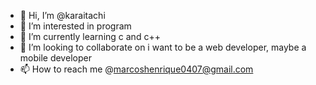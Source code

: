 - 👋 Hi, I’m @karaitachi
- 👀 I’m interested in program
- 🌱 I’m currently learning c and c++
- 💞️ I’m looking to collaborate on i want to be a web developer, maybe a mobile developer
- 📫 How to reach me @marcoshenrique0407@gmail.com
